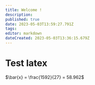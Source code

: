 ```yaml
---
title: Welcome !
description: 
published: true
date: 2023-05-03T13:59:27.791Z
tags: 
editor: markdown
dateCreated: 2023-05-03T13:36:15.679Z
---
```


# Test latex

$\bar{x} = \frac{1592}{27} = 58.962$
